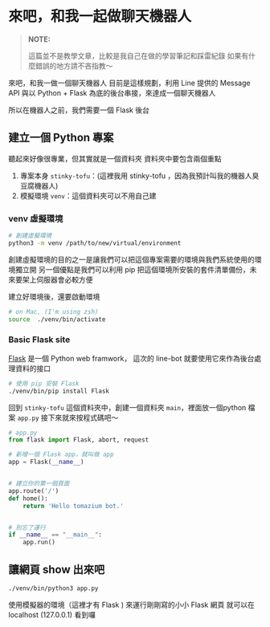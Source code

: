 # 來吧，和我一起做聊天機器人

> __NOTE:__ 
> 
> 這篇並不是教學文章，比較是我自己在做的學習筆記和踩雷紀錄
> 如果有什麼錯誤的地方請不吝指教～
> 

來吧，和我一做一個聊天機器人
目前是這樣規劃，利用 Line 提供的 Message API 與以 Python + Flask 為底的後台串接，來達成一個聊天機器人

所以在機器人之前，我們需要一個 Flask 後台

## 建立一個 Python 專案
聽起來好像很專業，但其實就是一個資料夾
資料夾中要包含兩個重點
1. 專案本身 `stinky-tofu`：(這裡我用 stinky-tofu ，因為我預計叫我的機器人臭豆腐機器人)
2. 模擬環境 `venv`：這個資料夾可以不用自己建

### venv 虛擬環境
``` bash
# 創建虛擬環境
python3 -m venv /path/to/new/virtual/environment
```

創建虛擬環境的目的之一是讓我們可以把這個專案需要的環境與我們系統使用的環境獨立開
另一個優點是我們可以利用 pip 把這個環境所安裝的套件清單備份，未來要架上伺服器會必較方便

建立好環境後，還要啟動環境
``` bash
# on Mac, (I'm using zsh)
source  ./venv/bin/activate
```

### Basic Flask site
[Flask][flask-doc] 是一個 Python web framwork， 這次的 line-bot 就要使用它來作為後台處理資料的接口

```bash
# 使用 pip 安裝 Flask
./venv/bin/pip install Flask
```
回到 `stinky-tofu` 這個資料夾中，創建一個資料夾 `main`，裡面放一個python 檔案 `app.py`
接下來就來按程式碼吧～

``` python
# app.py
from flask import Flask, abort, request

# 新增一個 Flask app，就叫做 app
app = Flask(__name__)


# 建立你的第一個頁面
app.route('/')
def home():
    return 'Hello tomazium bot.'


# 別忘了運行
if __name__ == "__main__":
    app.run()
```

## 讓網頁 show 出來吧
```bash
./venv/bin/python3 app.py
```

使用模擬器的環境（這裡才有 Flask ) 來運行剛剛寫的小小  Flask 網頁
就可以在 localhost (127.0.0.1) 看到囉



[flask-doc]:http://flask.pocoo.org/docs/0.12/